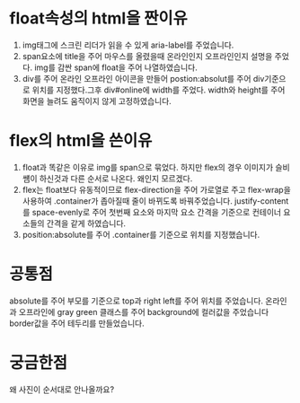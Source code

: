 # float속성의 html을 짠이유

1. img태그에 스크린 리더가 읽을 수 있게 aria-label를 주었습니다.
2. span요소에 title을 주어 마우스를 올렸을때 온라인인지 오프라인인지 설명을 주었다. img를 감싼 span에 float을 주어 나열하였습니다.
3. div를 주어 온라인 오프라인 아이콘을 만들어 postion:absolut를 주어 div기준으로 위치를 지정했다.그후 div#online에 width를 주었다. width와 height를 주어 화면을 늘려도 움직이지 않게 고정하였습니다.

# flex의 html을 쓴이유

1. float과 똑같은 이유로 img를 span으로 묶었다. 하지만 flex의 경우 이미지가 슬비썜이 하신것과 다른 순서로 나온다. 왜인지 모르겠다.
2. flex는 float보다 유동적이므로 flex-direction을 주어 가로열로 주고 flex-wrap을 사용하여 .container가 좁아질때 줄이 바뀌도록 바꿔주었습니다. justify-content를 space-evenly로 주어 첫번째 요소와 마지막 요소 간격을 기준으로 컨테이너 요소들의 간격을 같게 하였습니다.
3. position:absolute를 주어 .container를 기준으로 위치를 지정했습니다.

# 공통점

absolute를 주어 부모를 기준으로 top과 right left를 주어 위치를 주었습니다.
온라인과 오프라인에 gray green 클래스를 주어 background에 컬러값을 주었습니다
border값을 주어 테두리를 만들었습니다.

# 궁금한점

왜 사진이 순서대로 안나올까요?
